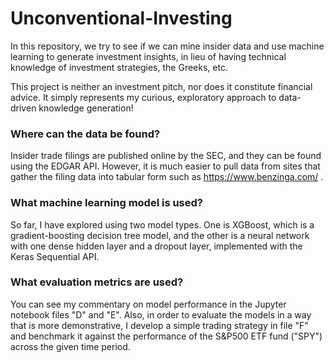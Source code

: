 # Unconventional-Investing
In this repository, we try to see if we can mine insider data and use machine learning to generate investment insights, in lieu of having technical knowledge of investment strategies, the Greeks, etc.

This project is neither an investment pitch, nor does it constitute financial advice. It simply represents my curious, exploratory approach to data-driven knowledge generation!

### Where can the data be found?
Insider trade filings are published online by the SEC, and they can be found using the EDGAR API. However, it is much easier to pull data from sites that gather the filing data into tabular form such as https://www.benzinga.com/ .

### What machine learning model is used?
So far, I have explored using two model types. One is XGBoost, which is a gradient-boosting decision tree model, and the other is a neural network with one dense hidden layer and a dropout layer, implemented with the Keras Sequential API.

### What evaluation metrics are used?
You can see my commentary on model performance in the Jupyter notebook files "D" and "E". Also, in order to evaluate the models in a way that is more demonstrative, I develop a simple trading strategy in file "F" and benchmark it against the performance of the S&P500 ETF fund ("SPY") across the given time period.
